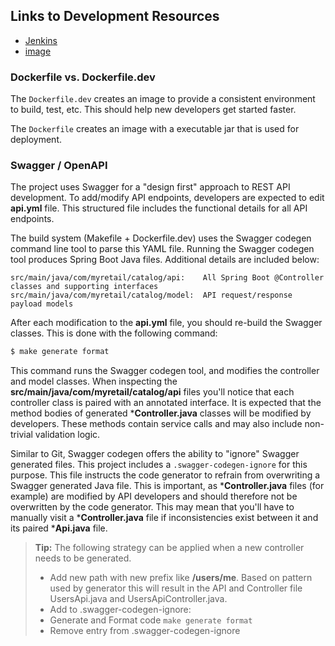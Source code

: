 ## Links to Development Resources

  * [Jenkins](https://ci5.myretail.com/job/it_myretail_architecture/job/products/)
  * [image](https://containers.myretail.com/it_myretail_architecture/catalog)


### Dockerfile vs. Dockerfile.dev

The `Dockerfile.dev` creates an image to provide a consistent environment to build, test, etc. This should help new developers get started faster.

The `Dockerfile` creates an image with a executable jar that is used for deployment.


### Swagger / OpenAPI

The project uses Swagger for a "design first" approach to REST API development. To add/modify API endpoints, developers are expected to edit **api.yml** file. This structured file includes the functional details for all API endpoints.

The build system (Makefile + Dockerfile.dev) uses the Swagger codegen command line tool to parse this YAML file. Running the Swagger codegen tool produces Spring Boot Java files. Additional details are included below:

    src/main/java/com/myretail/catalog/api:    All Spring Boot @Controller classes and supporting interfaces
    src/main/java/com/myretail/catalog/model:  API request/response payload models

After each modification to the **api.yml** file, you should re-build the Swagger classes. This is done with the following command:

```sh
$ make generate format
```

This command runs the Swagger codegen tool, and modifies the controller and model classes. When inspecting the **src/main/java/com/myretail/catalog/api** files you'll notice that each controller class is paired with an annotated interface. It is expected that the method bodies of generated ***Controller.java** classes will be modified by developers. These methods contain service calls and may also include non-trivial validation logic.

Similar to Git, Swagger codegen offers the ability to "ignore" Swagger generated files. This project includes a `.swagger-codegen-ignore` for this purpose. This file instructs the code generator to refrain from overwriting a Swagger generated Java file. This is important, as ***Controller.java** files (for example) are modified by API developers and should therefore not be overwritten by the code generator. This may mean that you'll have to manually visit a ***Controller.java** file if inconsistencies exist between it and its paired ***Api.java** file.

> **Tip:**  The following strategy can be applied when a new controller needs to be generated.
>- Add new path with new prefix like **/users/me**.  Based on pattern used by generator this will result in the API and Controller file UsersApi.java and UsersApiController.java.
>- Add to .swagger-codegen-ignore:
>- Generate and Format code
```make generate format```
>- Remove entry from .swagger-codegen-ignore
